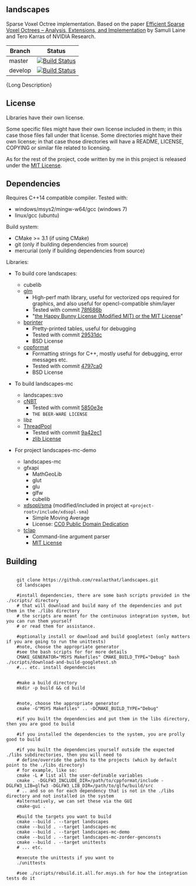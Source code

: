 landscapes
---

Sparse Voxel Octree implementation. Based on the paper
[Efficient Sparse Voxel Octrees – Analysis, Extensions, and Implementation](https://mediatech.aalto.fi/~samuli/publications/laine2010tr1_paper.pdf)
by Samuli Laine and Tero Karras of NVIDIA Research.



Branch  | Status
---     | ---
master  | [![Build Status](https://travis-ci.org/realazthat/landscapes.svg?branch=master)](https://travis-ci.org/realazthat/landscapes)
develop | [![Build Status](https://travis-ci.org/realazthat/landscapes.svg?branch=develop)](https://travis-ci.org/realazthat/landscapes)


{Long Description}





License
----

Libraries have their own license.

Some specific files might have their own license included in them; in this case those files fall under
that license. Some directories might have their own license; in that case those directories will have
a README, LICENSE, COPYING or similar file related to licensing.

As for the rest of the project, code written by me in this project is released under the
[MIT License](https://opensource.org/licenses/MIT).



Dependencies
----

Requires C++14 compatible compiler. Tested with:

* windows/msys2/mingw-w64/gcc (windows 7)
* linux/gcc (ubuntu)


Build system:

* CMake >= 3.1 (if using CMake)
* git (only if building dependencies from source)
* mercurial (only if building dependencies from source)

Libraries:

* To build core landscapes:
    * cubelib
    * [glm](http://glm.g-truc.net/)
        * High-perf math library, useful for vectorized ops required for graphics, and also useful for
            opencl-compatible shim/layer
        * Tested with commit [78f686b](https://github.com/g-truc/glm/tree/78f686b4be6c623df829db58b974bf8d79461987)
        * "[the Happy Bunny License (Modified MIT) or the MIT License](http://glm.g-truc.net/copying.txt)"
    * [bprinter](https://github.com/dattanchu/bprinter/wiki)
        * Pretty-printed tables, useful for debugging
        * Tested with commit [29531dc](https://github.com/dattanchu/bprinter/tree/29531dcecceb99d759a196f5e44b4729abe18bed)
        * BSD License
    * [cppformat](https://github.com/cppformat/cppformat)
        * Formatting strings for C++, mostly useful for debugging, error messages etc.
        * Tested with commit [4797ca0](https://github.com/cppformat/cppformat/tree/4797ca025eef17b8df42edd8c9bde83c43806bf1)
        * BSD License
        


* To build landscapes-mc
    * landscapes::svo
    * [cNBT](https://github.com/FliPPeh/cNBT)
        * Tested with commit [5850e3e](https://github.com/FliPPeh/cNBT/tree/5850e3eace0e07c73a1a370abd69b7448da702d6)
        * `THE BEER-WARE LICENSE`
    * libz
    * [ThreadPool](https://github.com/progschj/ThreadPool)
        * Tested with commit [9a42ec1](https://github.com/progschj/ThreadPool/tree/9a42ec1329f259a5f4881a291db1dcb8f2ad9040)
        * [zlib License](https://github.com/progschj/ThreadPool/blob/master/COPYING)

* For project landscapes-mc-demo
    * landscapes-mc
    * gfxapi
        * MathGeoLib
        * glut
        * glu
        * glfw
        * cubelib
    * [xdsopl/sma](https://github.com/xdsopl/sma/tree/master) (modified/included in project at `<project-root>/include/xdsopl-sma`)
        * Simple Moving Average
        * License: [CC0 Public Domain Dedication ](http://creativecommons.org/publicdomain/zero/1.0/)
    * [tclap](http://tclap.sourceforge.net/)
        * Command-line argument parser
        * [MIT License](http://opensource.org/licenses/mit-license.php)



Building
---





```

    git clone https://github.com/realazthat/landscapes.git
    cd landscapes

    #install dependencies, there are some bash scripts provided in the ./scripts/ directory
    # that will download and build many of the dependencies and put them in the ./libs directory
    # the scripts are meant for the continuous integration system, but you can run them yourself
    # or read them for assistance.
    
    #optionally install or download and build googletest (only matters if you are going to run the unittests)
    #note, choose the appropriate generator
    #see the bash scripts for for more details
    CMAKE_GENERATOR="MSYS Makefiles" CMAKE_BUILD_TYPE="Debug" bash ./scripts/download-and-build-googletest.sh
    #... etc. install dependencies


    #make a build directory
    mkdir -p build && cd build

    
    #note, choose the appropriate generator
    cmake -G"MSYS Makefiles" .. -DCMAKE_BUILD_TYPE="Debug"
    
    #if you built the dependencies and put them in the libs directory, then you are good to build
    
    #if you installed the dependencies to the system, you are prolly good to build
    
    #if you built the dependencies yourself outside the expected ./libs subdirectories, then you will need to
    # define/override the paths to the projects (which by default point to the ./libs directory)
    # for example, like so:
    cmake -L # list all the user-definable variables
    cmake . -DGLFW3_INCLUDE_DIR=/path/to/cppformat/include -DGLFW3_LIB=glfw3 -DGLFW3_LIB_DIR=/path/to/glfw/build/src
    # .. and so on for each dependency that is not in the ./libs directory and not installed in the system
    #alternatively, we can set these via the GUI
    cmake-gui .
    
    #build the targets you want to build
    cmake --build . --target landscapes
    cmake --build . --target landscapes-mc
    cmake --build . --target landscapes-mc-demo
    cmake --build . --target landscapes-mc-zorder-genconsts
    cmake --build . --target unittests
    # ... etc.

    #execute the unittests if you want to
    ./unittests

    #see ./scripts/rebuild.it.all.for.msys.sh for how the integration tests do it

```
